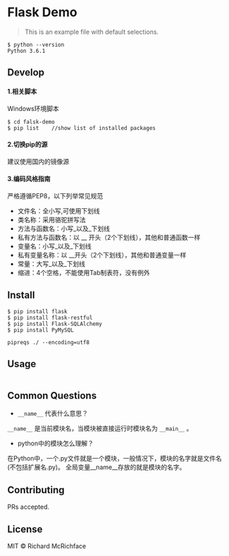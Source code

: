 # Flask Demo

> This is an example file with default selections.
```
$ python --version
Python 3.6.1
```

## Develop

#### 1.相关脚本
Windows环境脚本
```
$ cd falsk-demo
$ pip list    //show list of installed packages
```

#### 2.切换pip的源
建议使用国内的镜像源


#### 3.编码风格指南
严格遵循PEP8，以下列举常见规范
- 文件名：全小写,可使用下划线
- 类名称：采用骆驼拼写法
- 方法与函数名：小写_以及_下划线
- 私有方法与函数名：以 __ 开头（2个下划线），其他和普通函数一样
- 变量名：小写_以及_下划线
- 私有变量名称：以 __开头（2个下划线），其他和普通变量一样
- 常量：大写_以及_下划线
- 缩进：4个空格，不能使用Tab制表符，没有例外

## Install

```
$ pip install flask
$ pip install flask-restful
$ pip install Flask-SQLAlchemy
$ pip install PyMySQL
```

```
pipreqs ./ --encoding=utf8
```

## Usage

```
```

## Common Questions
- ```__name__``` 代表什么意思？

```__name__``` 是当前模块名，当模块被直接运行时模块名为 ```__main__``` 。

- python中的模块怎么理解？

在Python中，一个.py文件就是一个模块，一般情况下，模块的名字就是文件名(不包括扩展名.py)。
全局变量__name__存放的就是模块的名字。


## Contributing

PRs accepted.

## License

MIT © Richard McRichface


